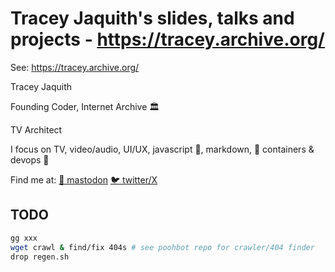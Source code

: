 # Tracey Jaquith's slides, talks and projects - https://tracey.archive.org/

See: https://tracey.archive.org/

Tracey Jaquith

Founding Coder, Internet Archive 🏛️

TV Architect

I focus on TV, video/audio, UI/UX, javascript 🦕, markdown, 🦭 containers & devops 🐋

Find me at:
  [🦣 mastodon](https://mastodon.social/@traceypooh)
  [🐦 twitter/X](https://twitter.com/tracey_pooh)


## TODO
```sh
gg xxx
wget crawl & find/fix 404s # see poohbot repo for crawler/404 finder
drop regen.sh
```
